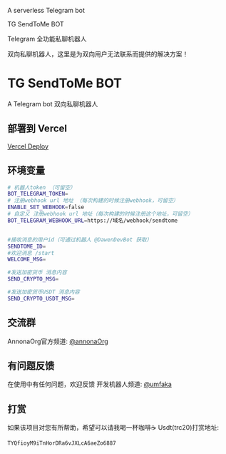 A serverless Telegram bot

TG SendToMe BOT

Telegram 全功能私聊机器人

双向私聊机器人，这里是为双向用户无法联系而提供的解决方案！

# TG SendToMe BOT

A Telegram bot 双向私聊机器人

## 部署到 Vercel

[Vercel Deploy](https://vercel.com/import/project?template=https://github.com/AnnonaOrg/sendtome)

##  环境变量

```bash
# 机器人token （可留空）
BOT_TELEGRAM_TOKEN=
# 注册webhook url 地址 （每次构建的时候注册webhook，可留空）
ENABLE_SET_WEBHOOK=false
# 自定义 注册webhook url 地址（每次构建的时候注册这个地址，可留空）
BOT_TELEGRAM_WEBHOOK_URL=https://域名/webhook/sendtome


#接收消息的用户id（可通过机器人 @DawenDevBot 获取）
SENDTOME_ID=
#欢迎消息 /start
WELCOME_MSG=

#发送加密货币 消息内容
SEND_CRYPTO_MSG=

#发送加密货币USDT 消息内容
SEND_CRYPTO_USDT_MSG=
```


##  交流群

AnnonaOrg官方频道: [@annonaOrg](https://t.me/annonaOrg)

## 有问题反馈
在使用中有任何问题，欢迎反馈
开发机器人频道: [@umfaka](https://t.me/umfaka)

## 打赏
如果该项目对您有所帮助，希望可以请我喝一杯咖啡☕️
Usdt(trc20)打赏地址: 
```
TYQfioyM9iTnHorDRa6vJXLcA6aeZo6887
```
